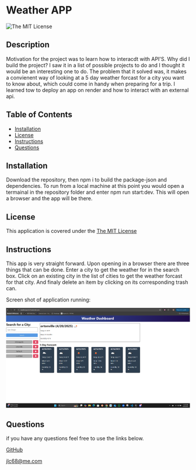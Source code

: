 # Weather APP

![The MIT License](https://img.shields.io/badge/License-MIT-yellow.svg)

## Description

Motivation for the project was to learn how to interacdt with API'S.  Why did I build the project? I saw it in a list of possible projects to do and I thought it would be an interesting one to do.  The problem that it solved was, it makes a convienent way of looking at a 5 day weather forcast for a city you want to know about, which could come in handy when preparing for a trip.  I learned tow to deploy an app on render and how to interact with an external api.

## Table of Contents

- [Installation](#installation)
- [License](#license)
- [Instructions](#license)
- [Questions](#questions)

## Installation

Download the repository, then npm i to build the package-json and dependencies.  To run from a local machine at this point you would open a termainal in the repository folder and enter 
    npm run start:dev.  This will open a browser and the app will be there.


## License

This application is covered under the [The MIT License](https://opensource.org/licenses/MIT)

## Instructions

This app is very straight forward.  Upon opening in a browser there are three things that can be done.  Enter a city to get the weather for in the search box. Click on an existing city in the list of cities to get the weather forcast for that city. And finaly delete an item by clicking on its corresponding trash can.

Screen shot of application running:

![Alt text](./assets/weatherApp.png "Application Screen Shot")



## Questions

if you have any questions feel free to use the links below.

[GitHub](https://github.com/jeffc87)

[jlc68@me.com](mailto:jlc68@me.com)

